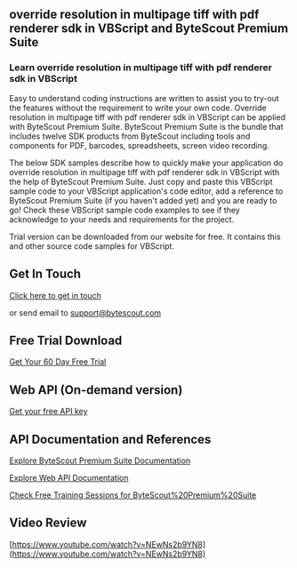 ## override resolution in multipage tiff with pdf renderer sdk in VBScript and ByteScout Premium Suite

### Learn override resolution in multipage tiff with pdf renderer sdk in VBScript

Easy to understand coding instructions are written to assist you to try-out the features without the requirement to write your own code. Override resolution in multipage tiff with pdf renderer sdk in VBScript can be applied with ByteScout Premium Suite. ByteScout Premium Suite is the bundle that includes twelve SDK products from ByteScout including tools and components for PDF, barcodes, spreadsheets, screen video recording.

The below SDK samples describe how to quickly make your application do override resolution in multipage tiff with pdf renderer sdk in VBScript with the help of ByteScout Premium Suite.  Just copy and paste this VBScript sample code to your VBScript application's code editor, add a reference to ByteScout Premium Suite (if you haven't added yet) and you are ready to go! Check these VBScript sample code examples to see if they acknowledge to your needs and requirements for the project.

Trial version can be downloaded from our website for free. It contains this and other source code samples for VBScript.

## Get In Touch

[Click here to get in touch](https://bytescout.zendesk.com/hc/en-us/requests/new?subject=ByteScout%20Premium%20Suite%20Question)

or send email to [support@bytescout.com](mailto:support@bytescout.com?subject=ByteScout%20Premium%20Suite%20Question) 

## Free Trial Download

[Get Your 60 Day Free Trial](https://bytescout.com/download/web-installer?utm_source=github-readme)

## Web API (On-demand version)

[Get your free API key](https://pdf.co/documentation/api?utm_source=github-readme)

## API Documentation and References

[Explore ByteScout Premium Suite Documentation](https://bytescout.com/documentation/index.html?utm_source=github-readme)

[Explore Web API Documentation](https://pdf.co/documentation/api?utm_source=github-readme)

[Check Free Training Sessions for ByteScout%20Premium%20Suite](https://academy.bytescout.com/)

## Video Review

[https://www.youtube.com/watch?v=NEwNs2b9YN8](https://www.youtube.com/watch?v=NEwNs2b9YN8)